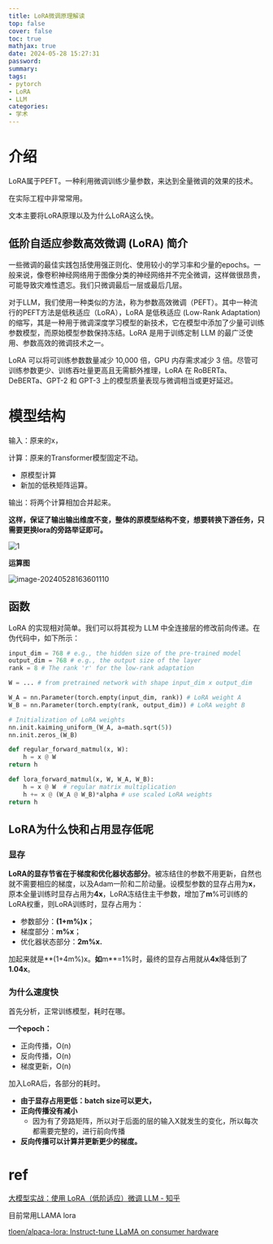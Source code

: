 ```yaml
---
title: LoRA微调原理解读
top: false
cover: false
toc: true
mathjax: true
date: 2024-05-28 15:27:31
password:
summary:
tags:
- pytorch
- LoRA
- LLM
categories:
- 学术
---
```



# 介绍

LoRA属于PEFT。一种利用微调训练少量参数，来达到全量微调的效果的技术。

在实际工程中非常常用。

文本主要将LoRA原理以及为什么LoRA这么快。



## **低阶自适应参数高效微调 (LoRA) 简介**

一些微调的最佳实践包括使用强正则化、使用较小的学习率和少量的epochs。一般来说，像卷积神经网络用于图像分类的神经网络并不完全微调，这样做很昂贵，可能导致灾难性遗忘。我们只微调最后一层或最后几层。

对于LLM，我们使用一种类似的方法，称为参数高效微调（PEFT）。其中一种流行的PEFT方法是低秩适应（LoRA），LoRA 是低秩适应 (Low-Rank Adaptation) 的缩写，其是一种用于微调深度学习模型的新技术，它在模型中添加了少量可训练参数模型，而原始模型参数保持冻结。LoRA 是用于训练定制 LLM 的最广泛使用、参数高效的微调技术之一。

LoRA 可以将可训练参数数量减少 10,000 倍，GPU 内存需求减少 3 倍。尽管可训练参数更少、训练吞吐量更高且无需额外推理，LoRA 在 RoBERTa、DeBERTa、GPT-2 和 GPT-3 上的模型质量表现与微调相当或更好延迟。



# 模型结构

输入：原来的x，

计算：原来的Transformer模型固定不动。

- 原模型计算
- 新加的低秩矩阵运算。

输出：将两个计算相加合并起来。



**这样，保证了输出输出维度不变，整体的原模型结构不变，想要转换下游任务，只需要更换lora的旁路举证即可。**

![1](https://cdn.jsdelivr.net/gh/kengerlwl/kengerlwl.github.io/image/2334a36e26dc4a650f990ba36b6135d4/9a44b99c0b54b9d84cab5cd93c5ecf1a.png)



**运算图**

![image-20240528163601110](https://cdn.jsdelivr.net/gh/kengerlwl/kengerlwl.github.io/image/2334a36e26dc4a650f990ba36b6135d4/3247ebac413cbc584577a25b76210f9f.png)



## 函数

LoRA 的实现相对简单。我们可以将其视为 LLM 中全连接层的修改前向传递。在伪代码中，如下所示：

```python
input_dim = 768 # e.g., the hidden size of the pre-trained model
output_dim = 768 # e.g., the output size of the layer
rank = 8 # The rank 'r' for the low-rank adaptation

W = ... # from pretrained network with shape input_dim x output_dim

W_A = nn.Parameter(torch.empty(input_dim, rank)) # LoRA weight A
W_B = nn.Parameter(torch.empty(rank, output_dim)) # LoRA weight B

# Initialization of LoRA weights
nn.init.kaiming_uniform_(W_A, a=math.sqrt(5))
nn.init.zeros_(W_B)

def regular_forward_matmul(x, W):
    h = x @ W
return h

def lora_forward_matmul(x, W, W_A, W_B):
    h = x @ W  # regular matrix multiplication
    h += x @ (W_A @ W_B)*alpha # use scaled LoRA weights
return h
```





## LoRA为什么快和占用显存低呢

### 显存

**LoRA的显存节省在于梯度和优化器状态部分**。被冻结住的参数不用更新，自然也就不需要相应的梯度，以及Adam一阶和二阶动量。设模型参数的显存占用为**x**，原本全量训练时显存占用为**4x**，LoRA冻结住主干参数，增加了**m**%可训练的LoRA权重，则LoRA训练时，显存占用为：

- 参数部分：**(1+m%)x**；
- 梯度部分：**m%x**；
- 优化器状态部分：**2m%x.**

加起来就是**(1+4m%)x。**如**m**=1%时，最终的显存占用就从**4x**降低到了**1.04x**。



### 为什么速度快

首先分析，正常训练模型，耗时在哪。

**一个epoch：**

- 正向传播，O(n)
- 反向传播，O(n)
- 梯度更新，O(n)

加入LoRA后，各部分的耗时。

- **由于显存占用更低：batch size可以更大，**
- **正向传播没有减小**
  - 因为有了旁路矩阵，所以对于后面的层的输入X就发生的变化，所以每次都需要完整的，进行前向传播
- **反向传播可以计算并更新更少的梯度。**











# ref

[大模型实战：使用 LoRA（低阶适应）微调 LLM - 知乎](https://zhuanlan.zhihu.com/p/672999750)

目前常用LLAMA lora

[tloen/alpaca-lora: Instruct-tune LLaMA on consumer hardware](https://github.com/tloen/alpaca-lora)

